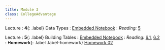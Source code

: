 ```yaml
---
title: Module 3
class: CollegeAdvantage
---
```


Lecture
: **4**{: .label} Data Types
: [Embedded Notebook](https://colab.research.google.com/drive/1ehJ3T0kpRmHeTnTLEP_C9As5hXay-fTz)
: _Reading:_ [5](https://inferentialthinking.com/chapters/05/Sequences.html)

Lecture
: **5**{: .label} Building Tables
: [Embedded Notebook](https://colab.research.google.com/drive/1LmGtQHEncLn5EB524sVNCTPg1vQ7qUJe)
: _Reading:_ [6.1](https://inferentialthinking.com/chapters/06/1/Sorting_Rows.html), [6.2](https://inferentialthinking.com/chapters/06/2/Selecting_Rows.html)
: **Homework**{: .label .label-homework} [Homework 02](https://colab.research.google.com/drive/1vmuE9VvXgib0BEoGmIDIAIvvLvf7BhFs)



